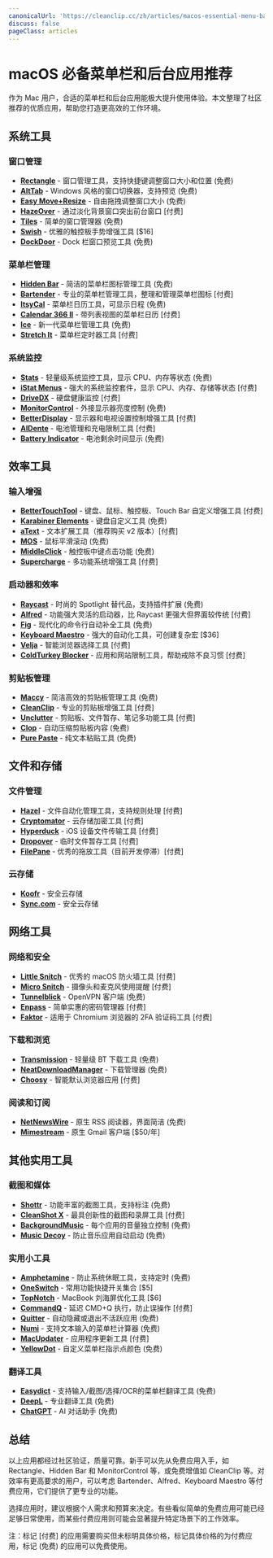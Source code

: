 ```yaml
---
canonicalUrl: 'https://cleanclip.cc/zh/articles/macos-essential-menu-bar-and-background-apps'
discuss: false
pageClass: articles
---
```


# macOS 必备菜单栏和后台应用推荐

作为 Mac 用户，合适的菜单栏和后台应用能极大提升使用体验。本文整理了社区推荐的优质应用，帮助您打造更高效的工作环境。

## 系统工具

### 窗口管理
- [**Rectangle**](https://rectangleapp.com/) - 窗口管理工具，支持快捷键调整窗口大小和位置 (免费)
- [**AltTab**](https://alt-tab-macos.netlify.app/) - Windows 风格的窗口切换器，支持预览 (免费)
- [**Easy Move+Resize**](https://github.com/dmarcotte/easy-move-resize) - 自由拖拽调整窗口大小 (免费)
- [**HazeOver**](https://hazeover.com/) - 通过淡化背景窗口突出前台窗口 [付费]
- [**Tiles**](https://freemacsoft.net/tiles/) - 简单的窗口管理器 (免费)
- [**Swish**](https://highlyopinionated.co/swish/) - 优雅的触控板手势增强工具 [$16]
- [**DockDoor**](https://github.com/ejbills/DockDoor) - Dock 栏窗口预览工具 (免费)

### 菜单栏管理
- [**Hidden Bar**](https://github.com/dwarvesf/hidden) - 简洁的菜单栏图标管理工具 (免费)
- [**Bartender**](https://www.macbartender.com/) - 专业的菜单栏管理工具，整理和管理菜单栏图标 [付费]
- [**ItsyCal**](https://www.mowglii.com/itsycal/) - 菜单栏日历工具，可显示日程 (免费)
- [**Calendar 366 II**](https://nspektor.com/calendar366/mac) - 带列表视图的菜单栏日历 [付费]
- [**Ice**](https://github.com/jordanbaird/Ice) - 新一代菜单栏管理工具 (免费)
- [**Stretch It**](https://apps.apple.com/ch/app/stretch-it-easy-gesture-timer/id6670762193?l=en-GB&mt=12) - 菜单栏定时器工具 [付费]

### 系统监控
- [**Stats**](https://github.com/exelban/stats) - 轻量级系统监控工具，显示 CPU、内存等状态 (免费)
- [**iStat Menus**](https://bjango.com/mac/istatmenus/) - 强大的系统监控套件，显示 CPU、内存、存储等状态 [付费]
- [**DriveDX**](https://binaryfruit.com/drivedx) - 硬盘健康监控 [付费]
- [**MonitorControl**](https://github.com/MonitorControl/MonitorControl) - 外接显示器亮度控制 (免费)
- [**BetterDisplay**](https://github.com/waydabber/BetterDisplay) - 显示器和电视设置控制增强工具 [付费]
- [**AlDente**](https://apphousekitchen.com/) - 电池管理和充电限制工具 [付费]
- [**Battery Indicator**](https://sindresorhus.com/battery-indicator) - 电池剩余时间显示 (免费)

## 效率工具

### 输入增强
- [**BetterTouchTool**](https://folivora.ai/) - 键盘、鼠标、触控板、Touch Bar 自定义增强工具 [付费]
- [**Karabiner Elements**](https://karabiner-elements.pqrs.org/) - 键盘自定义工具 (免费)
- [**aText**](https://www.trankynam.com/atext/) - 文本扩展工具（推荐购买 v2 版本）[付费]
- [**MOS**](https://mos.caldis.me/) - 鼠标平滑滚动 (免费)
- [**MiddleClick**](https://github.com/artginzburg/MiddleClick-Sonoma) - 触控板中键点击功能 (免费)
- [**Supercharge**](https://sindresorhus.com/supercharge) - 多功能系统增强工具 [付费]

### 启动器和效率
- [**Raycast**](https://www.raycast.com/) - 时尚的 Spotlight 替代品，支持插件扩展 (免费)
- [**Alfred**](https://www.alfredapp.com/) - 功能强大灵活的启动器，比 Raycast 更强大但界面较传统 [付费]
- [**Fig**](https://fig.io/) - 现代化的命令行自动补全工具 (免费)
- [**Keyboard Maestro**](https://www.keyboardmaestro.com/) - 强大的自动化工具，可创建复杂宏 [$36]
- [**Velja**](https://sindresorhus.com/velja) - 智能浏览器选择工具 [付费]
- [**ColdTurkey Blocker**](https://getcoldturkey.com/) - 应用和网站限制工具，帮助戒除不良习惯 [付费]

### 剪贴板管理
- [**Maccy**](https://maccy.app/) - 简洁高效的剪贴板管理工具 (免费)
- [**CleanClip**](https://cleanclip.cc/) - 专业的剪贴板增强工具 [付费]
- [**Unclutter**](https://unclutterapp.com/) - 剪贴板、文件暂存、笔记多功能工具 [付费]
- [**Clop**](https://lowtechguys.com/clop/) - 自动压缩剪贴板内容 (免费)
- [**Pure Paste**](https://sindresorhus.com/pure-paste) - 纯文本粘贴工具 (免费)

## 文件和存储

### 文件管理
- [**Hazel**](https://www.noodlesoft.com/) - 文件自动化管理工具，支持规则处理 [付费]
- [**Cryptomator**](https://cryptomator.org/) - 云存储加密工具 [付费]
- [**Hyperduck**](https://sindresorhus.com/hyperduck) - iOS 设备文件传输工具 [付费]
- [**Dropover**](https://dropoverapp.com/) - 临时文件暂存工具 [付费]
- [**FilePane**](https://mymixapps.com/filepane) - 优秀的拖放工具（目前开发停滞）[付费]

### 云存储
- [**Koofr**](https://koofr.eu/) - 安全云存储
- [**Sync.com**](https://www.sync.com/) - 安全云存储

## 网络工具

### 网络和安全
- [**Little Snitch**](https://www.obdev.at/products/littlesnitch/) - 优秀的 macOS 防火墙工具 [付费]
- [**Micro Snitch**](https://www.obdev.at/products/microsnitch/) - 摄像头和麦克风使用提醒 [付费]
- [**Tunnelblick**](https://tunnelblick.net/) - OpenVPN 客户端 (免费)
- [**Enpass**](https://www.enpass.io/) - 简单实惠的密码管理器 [付费]
- [**Faktor**](https://getfaktor.com/) - 适用于 Chromium 浏览器的 2FA 验证码工具 [付费]

### 下载和浏览
- [**Transmission**](https://transmissionbt.com/) - 轻量级 BT 下载工具 (免费)
- [**NeatDownloadManager**](https://www.neatdownloadmanager.com/) - 下载管理器 (免费)
- [**Choosy**](https://choosy.app/) - 智能默认浏览器应用 [付费]

### 阅读和订阅
- [**NetNewsWire**](https://netnewswire.com/) - 原生 RSS 阅读器，界面简洁 (免费)
- [**Mimestream**](https://mimestream.com/) - 原生 Gmail 客户端 [$50/年]

## 其他实用工具

### 截图和媒体
- [**Shottr**](https://shottr.cc/) - 功能丰富的截图工具，支持标注 (免费)
- [**CleanShot X**](https://cleanshot.com/) - 最具创新性的截图和录屏工具 [付费]
- [**BackgroundMusic**](https://github.com/kyleneideck/BackgroundMusic) - 每个应用的音量独立控制 (免费)
- [**Music Decoy**](https://lowtechguys.com/musicdecoy/) - 防止音乐应用自动启动 (免费)

### 实用小工具
- [**Amphetamine**](https://apps.apple.com/us/app/amphetamine/id937984704) - 防止系统休眠工具，支持定时 (免费)
- [**OneSwitch**](https://fireball.studio/oneswitch) - 常用功能快捷开关集合 [$5]
- [**TopNotch**](https://topnotch.app/) - MacBook 刘海屏优化工具 [$6]
- [**CommandQ**](https://commandqapp.com/) - 延迟 CMD+Q 执行，防止误操作 [付费]
- [**Quitter**](https://marco.org/quitter) - 自动隐藏或退出不活跃应用 (免费)
- [**Numi**](https://numi.app/) - 支持文本输入的菜单栏计算器 (免费)
- [**MacUpdater**](https://www.corecode.io/macupdater/) - 应用程序更新工具 [付费]
- [**YellowDot**](https://lowtechguys.com/yellowdot/) - 自定义菜单栏指示点颜色 (免费)

### 翻译工具
- [**Easydict**](https://github.com/tisfeng/Easydict) - 支持输入/截图/选择/OCR的菜单栏翻译工具 (免费)
- [**DeepL**](https://www.deepl.com/app/) - 专业翻译工具 (免费)
- [**ChatGPT**](https://chatgpt.com/) - AI 对话助手 (免费)

## 总结

以上应用都经过社区验证，质量可靠。新手可以先从免费应用入手，如 Rectangle、Hidden Bar 和 MonitorControl 等，或免费增值如 CleanClip 等。对效率有更高要求的用户，可以考虑 Bartender、Alfred、Keyboard Maestro 等付费应用，它们提供了更专业的功能。

选择应用时，建议根据个人需求和预算来决定。有些看似简单的免费应用可能已经足够日常使用，而某些付费应用则可能会显著提升特定场景下的工作效率。

注：标记 [付费] 的应用需要购买但未标明具体价格，标记具体价格的为付费应用，标记 (免费) 的应用可以免费使用。
